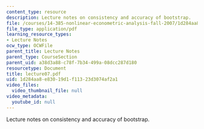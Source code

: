 ```yaml
---
content_type: resource
description: Lecture notes on consistency and accuracy of bootstrap.
file: /courses/14-385-nonlinear-econometric-analysis-fall-2007/1d284aa8e83019d1f11323d3074af2a1_lecture07.pdf
file_type: application/pdf
learning_resource_types:
- Lecture Notes
ocw_type: OCWFile
parent_title: Lecture Notes
parent_type: CourseSection
parent_uid: a38d3a88-c78f-7b34-499a-08dcc287d180
resourcetype: Document
title: lecture07.pdf
uid: 1d284aa8-e830-19d1-f113-23d3074af2a1
video_files:
  video_thumbnail_file: null
video_metadata:
  youtube_id: null
---
```

Lecture notes on consistency and accuracy of bootstrap.

